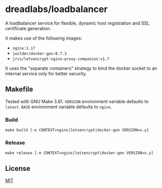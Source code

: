 # dreadlabs/loadbalancer

A loadbalancer service for flexible, dynamic host registration and
SSL certificate generation.

It makes use of the following images:

  - `nginx:1.17`
  - `jwilder/docker-gen:0.7.3`
  - `jrcs/letsencrypt-nginx-proxy-companion:v1.7`
  
It uses the "separate containers" strategy to bind the docker socket to an internal
service only for better security.

## Makefile

Tested with GNU Make 3.81. `VERSION` environment variable defaults to `latest`.
`BASE` environment variable defaults to `nginx`.

### Build

    make build [-e CONTEXT=nginx|letsencrypt|docker-gen VERSION=x.y]

### Release

    make release [-e CONTEXT=nginx|letsencrypt|docker-gen VERSION=x.y]

## License

[MIT](LICENSE)
